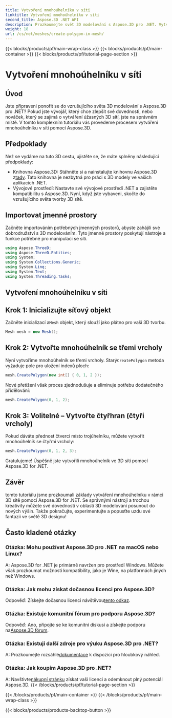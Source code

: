 ```yaml
---
title: Vytvoření mnohoúhelníku v síti
linktitle: Vytvoření mnohoúhelníku v síti
second_title: Aspose.3D .NET API
description: Prozkoumejte svět 3D modelování s Aspose.3D pro .NET. Vytvářejte úžasné polygony v sítích bez námahy. Stáhněte si nyní pro pohlcující vývojový zážitek!
weight: 18
url: /cs/net/meshes/create-polygon-in-mesh/
---
```


{{< blocks/products/pf/main-wrap-class >}}
{{< blocks/products/pf/main-container >}}
{{< blocks/products/pf/tutorial-page-section >}}

# Vytvoření mnohoúhelníku v síti

## Úvod
Jste připraveni ponořit se do vzrušujícího světa 3D modelování s Aspose.3D pro .NET? Pokud jste vývojář, který chce zlepšit své dovednosti, nebo nováček, který se zajímá o vytváření úžasných 3D sítí, jste na správném místě. V tomto komplexním tutoriálu vás provedeme procesem vytváření mnohoúhelníku v síti pomocí Aspose.3D.
## Předpoklady
Než se vydáme na tuto 3D cestu, ujistěte se, že máte splněny následující předpoklady:
-  Knihovna Aspose.3D: Stáhněte si a nainstalujte knihovnu Aspose.3D z[tady](https://releases.aspose.com/3d/net/). Tato knihovna je nezbytná pro práci s 3D modely ve vašich aplikacích .NET.
- Vývojové prostředí: Nastavte své vývojové prostředí .NET a zajistěte kompatibilitu s Aspose.3D.
Nyní, když jste vybaveni, skočte do vzrušujícího světa tvorby 3D sítě.
## Importovat jmenné prostory
Začněte importováním potřebných jmenných prostorů, abyste zahájili své dobrodružství s 3D modelováním. Tyto jmenné prostory poskytují nástroje a funkce potřebné pro manipulaci se sítí.
```csharp
using Aspose.ThreeD;
using Aspose.ThreeD.Entities;
using System;
using System.Collections.Generic;
using System.Linq;
using System.Text;
using System.Threading.Tasks;
```
## Vytvoření mnohoúhelníku v síti
## Krok 1: Inicializujte síťový objekt
 Začněte inicializací a`Mesh` objekt, který slouží jako plátno pro vaši 3D tvorbu.
```csharp
Mesh mesh = new Mesh();
```
## Krok 2: Vytvořte mnohoúhelník se třemi vrcholy
 Nyní vytvoříme mnohoúhelník se třemi vrcholy. Starý`CreatePolygon` metoda vyžaduje pole pro uložení indexů ploch:
```csharp
mesh.CreatePolygon(new int[] { 0, 1, 2 });
```
Nové přetížení však proces zjednodušuje a eliminuje potřebu dodatečného přidělování:
```csharp
mesh.CreatePolygon(0, 1, 2);
```
## Krok 3: Volitelné – Vytvořte čtyřhran (čtyři vrcholy)
Pokud dáváte přednost čtverci místo trojúhelníku, můžete vytvořit mnohoúhelník se čtyřmi vrcholy:
```csharp
mesh.CreatePolygon(0, 1, 2, 3);
```
Gratulujeme! Úspěšně jste vytvořili mnohoúhelník ve 3D síti pomocí Aspose.3D for .NET.
## Závěr
tomto tutoriálu jsme prozkoumali základy vytváření mnohoúhelníku v rámci 3D sítě pomocí Aspose.3D for .NET. Se správnými nástroji a trochou kreativity můžete své dovednosti v oblasti 3D modelování posunout do nových výšin. Takže pokračujte, experimentujte a popusťte uzdu své fantazii ve světě 3D designu!
## Často kladené otázky
### Otázka: Mohu používat Aspose.3D pro .NET na macOS nebo Linux?
A: Aspose.3D for .NET je primárně navržen pro prostředí Windows. Můžete však prozkoumat možnosti kompatibility, jako je Wine, na platformách jiných než Windows.
### Otázka: Jak mohu získat dočasnou licenci pro Aspose.3D?
 Odpověď: Získejte dočasnou licenci návštěvou[tento odkaz](https://purchase.aspose.com/temporary-license/).
### Otázka: Existuje komunitní fórum pro podporu Aspose.3D?
 Odpověď: Ano, připojte se ke komunitní diskusi a získejte podporu na[Aspose.3D fórum](https://forum.aspose.com/c/3d/18).
### Otázka: Existují další zdroje pro výuku Aspose.3D pro .NET?
 A: Prozkoumejte rozsáhlé[dokumentace](https://reference.aspose.com/3d/net/) k dispozici pro hloubkový náhled.
### Otázka: Jak koupím Aspose.3D pro .NET?
 A: Navštivte[nákupní stránku](https://purchase.aspose.com/buy) získat vaši licenci a odemknout plný potenciál Aspose.3D.
{{< /blocks/products/pf/tutorial-page-section >}}

{{< /blocks/products/pf/main-container >}}
{{< /blocks/products/pf/main-wrap-class >}}

{{< blocks/products/products-backtop-button >}}
